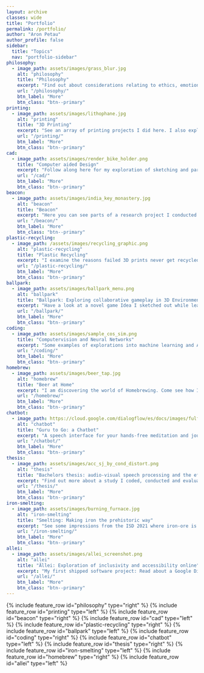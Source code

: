 ```yaml
---
layout: archive
classes: wide
title: "Portfolio"
permalink: /portfolio/
author: "Aron Petau"
author_profile: false
sidebar:
  title: "Topics"
  nav: "portfolio-sidebar"
philosophy:
  - image_path: assets/images/grass_blur.jpg
    alt: "philosophy"
    title: "Philosophy"
    excerpt: "Find out about considerations relating to ethics, emotions, philosophy of science and feminist theory"
    url: "/philosophy/"
    btn_label: "More"
    btn_class: "btn--primary"
printing:
  - image_path: assets/images/lithophane.jpg
    alt: "printing"
    title: "3D Printing"
    excerpt: "See an array of printing projects I did here. I also explain how the industry could have a transformative effect on society, both good and bad"
    url: "/printing/"
    btn_label: "More"
    btn_class: "btn--primary"
cad:
  - image_path: assets/images/render_bike_holder.png
    title: "Computer aided Design"
    excerpt: "Follow along here for my exploration of sketching and parametric design in Fusion360 and related projects. I demonstrate some things that alrerady made it into the real world and some that still di not."
    url: "/cad/"
    btn_label: "More"
    btn_class: "btn--primary"
beacon:
  - image_path: assets/images/india_key_monastery.jpg
    alt: "beacon"
    title: "Beacon"
    excerpt: "Here you can see parts of a research project I conducted 2018 in India. It looks at regional problems of inaccessibility to electricity and sketches a solution in the form of a radical rethinking of how electricity works and how it is distributed."
    url: "/beacon/"
    btn_label: "More"
    btn_class: "btn--primary"
plastic-recycling:
  - image_path: /assets/images/recycling_graphic.png
    alt: "plastic-recycling"
    title: "Plastic Recycling"
    excerpt: "I examine the reasons failed 3D prints never get recycled and propose a decentralized solution for a system not involving sending our trash around the world."
    url: "/plastic-recycling/"
    btn_label: "More"
    btn_class: "btn--primary"
ballpark:
  - image_path: assets/images/ballpark_menu.png
    alt: "ballpark"
    title: "Ballpark: Exploring collaborative gameplay in 3D Environments"
    excerpt: "Have a look at a novel game Idea I sketched out while learning the basics of Unity and C#. It features two players attached to the same body, forcing them to collaborate and traverse the hostile surroundings"
    url: "/ballpark/"
    btn_label: "More"
    btn_class: "btn--primary"
coding:
  - image_path: assets/images/sample_cos_sim.png
    title: "Computervision and Neural Networks"
    excerpt: "Some examples of explorations into machine learning and AI using Python I did during the Bachelor's in Osnabrück. "
    url: "/coding/"
    btn_label: "More"
    btn_class: "btn--primary"
homebrew:
  - image_path: assets/images/beer_tap.jpg
    alt: "homebrew"
    title: "Beer at Home"
    excerpt: "I am discovering the world of Homebrewing. Come see how I brew beer and ferment."
    url: "/homebrew/"
    btn_label: "More"
    btn_class: "btn--primary"
chatbot:
  - image_path: https://cloud.google.com/dialogflow/es/docs/images/fulfillment-flow.svg
    alt: "chatbot"
    title: "Guru to Go: a Chatbot"
    excerpt: "A speech interface for your hands-free meditation and journalling needs. I also sketch how my studies translate into my current work."
    url: "/chatbot/"
    btn_label: "More"
    btn_class: "btn--primary"
thesis:
  - image_path: assets/images/acc_sj_by_cond_distort.png
    alt: "thesis"
    title: "Bachelors thesis: audio-visual speech processing and the effects of multisensory integration"
    excerpt: "Find out more about a study I coded, conducted and evaluated looking at auditory and visual delay and how it affects human speech perception. It can potentially help people with sensory hypersensitivity navigate a calmer world and concentrate on the things that matter."
    url: "/thesis/"
    btn_label: "More"
    btn_class: "btn--primary"
iron-smelting:
  - image_path: assets/images/burning_furnace.jpg
    alt: "iron-smelting"
    title: "Smelting: Making iron the prehistoric way"
    excerpt: "See some impressions from the ISD 2021 where iron-ore is burned under exclusion of oxygen to reduce it and produce real iron. A group of archeology-fanatics is experimentally trying to find out about the mysterious prehistoric efficiency of smelting iron, highly localized knowledge that is largely lost."
    url: "/iron-smelting/"
    btn_label: "More"
    btn_class: "btn--primary"
allei:
  - image_path: assets/images/allei_screenshot.png
    alt: "allei"
    title: "Ällei: Exploration of inclusivity and accessibility online"
    excerpt: "My first shipped software project: Read about a Google Dialogflow backend and try it out yourself"
    url: "/allei/"
    btn_label: "More"
    btn_class: "btn--primary"
---
```


{% include feature_row id="philosophy" type="right" %}
{% include feature_row id="printing" type="left" %}
{% include feature_row id="beacon" type="right" %}
{% include feature_row id="cad" type="left" %}
{% include feature_row id="plastic-recycling" type="right" %}
{% include feature_row id="ballpark" type="left" %}
{% include feature_row id="coding" type="right" %}
{% include feature_row id="chatbot" type="left" %}
{% include feature_row id="thesis" type="right" %}
{% include feature_row id="iron-smelting" type="left" %}
{% include feature_row id="homebrew" type="right" %}
{% include feature_row id="allei" type="left" %}
